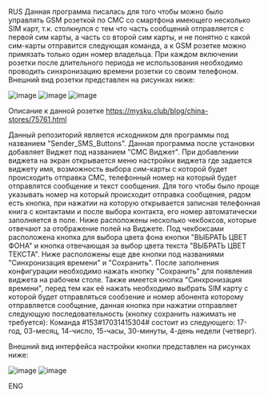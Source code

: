 RUS
  Данная программа писалась для того чтобы можно было управлять GSM розеткой по СМС со смартфона имеющего несколько SIM карт, т.к. столкнулся с тем что часть сообщений отправляется с первой сим карты, а часть со второй сим карты, и не понятно с какой сим-карты отправится следующая команда, а к GSM розетке можно примязать только один номер владельца. При каждом включении розетки после длительного периода не использования необходимо проводить синхронизацию времени розетки со своим телефоном. Внешний вид розетки представлен на рисунках ниже:

![image](https://github.com/user-attachments/assets/0a6f0b14-068c-4d74-9a60-35c96e67ae7e)
![image](https://github.com/user-attachments/assets/2af1394c-5710-4b34-bfaa-b7c264360c2d)
![image](https://github.com/user-attachments/assets/622e3317-2b21-4f13-81f6-b9df111eb809)

Описание к данной розетке https://mysku.club/blog/china-stores/75761.html 
  
  Данный репозиторий является исходником для программы под названием "Sender_SMS_Buttons". Данная программа после установки добавляет Виджет под названием "СМС Виджет". 
При добавлении виджета на экран открывается меню настройки виджета где задается виджету имя, возможность выбора сим-карты с которой будет происходить отправка СМС, телефонный номер на который будет отправлятся сообщение и текст сообщения. Для того чтобы было проще указывать номер на который происходит отправка сообщения, рядом есть кнопка, при нажатии на которую открывается записная телефонная книга с контактами и после выбора контакта, его номер автоматически заполняется в поле.
Ниже расположены несколько чекбоксов, которые отвечают за отображение полей на Виджете. Под чекбоксами расположена кнопка для выбора цвета фона кнопки "ВЫБРАТЬ ЦВЕТ ФОНА" и кнопка отвечающая за выбор цвета текста "ВЫБРАТЬ ЦВЕТ ТЕКСТА".
Ниже расположены еще две кнопки под названиями "Синхронизация времени" и "Сохранить". После заполнения конфигурации необходимо нажать кнопку "Сохранить" для появления виджета на рабочем столе. Также имеется кнопка "Синхронизация времени", перед тем как её нажать необходимо выбрать SIM карту с которой будет отправляться сообзение и номер абонента которому отправляется сообщение, данная кнопка при нажатии отправляет следующую последовательность (кнопку сохранить нажимать не требуется):
Команда #153#17031415304# состоит из следующего:
17-год, 03-месяц, 14-число, 15-часы, 30-минуты, 4-день недели (четверг).

Внешний вид интерфейса настройки кнопки представлен на рисунках ниже:

![image](https://github.com/user-attachments/assets/6eda5348-1b87-414e-8493-24c8244eea83)
![image](https://github.com/user-attachments/assets/2d03a173-571a-479d-9bb1-305c176ad98f)

ENG

